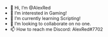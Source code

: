 - 👋 Hi, I’m @AIexRed
- 👀 I’m interested in Gaming!
- 🌱 I’m currently learning Scripting!
- 💞️ I’m looking to collaborate on no one.
- 📫 How to reach me Discord: AlexRed#7702
